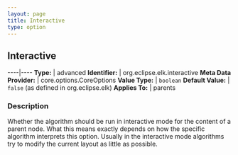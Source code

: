 ```yaml
---
layout: page
title: Interactive
type: option
---
```

## Interactive

----|----
**Type:** | advanced
**Identifier:** | org.eclipse.elk.interactive
**Meta Data Provider:** | core.options.CoreOptions
**Value Type:** | `boolean`
**Default Value:** | `false` (as defined in org.eclipse.elk)
**Applies To:** | parents


### Description
Whether the algorithm should be run in interactive mode for the content of a parent node. What this means exactly depends on how the specific algorithm interprets this option. Usually in the interactive mode algorithms try to modify the current layout as little as possible.

